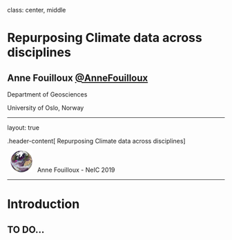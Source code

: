 class: center, middle

# Repurposing Climate data across disciplines

## Anne Fouilloux [@AnneFouilloux](https://twitter.com)

Department of Geosciences

University of Oslo, Norway

---

layout: true

.header-content[&nbsp;Repurposing Climate data across disciplines]

<div id="footer-content">
  <p>
    &nbsp; <img src="img/ines.png" style="width: 50px;"/>
    &nbsp; Anne Fouilloux - NeIC 2019
  </p>
</div>

---

# Introduction


## TO DO...


